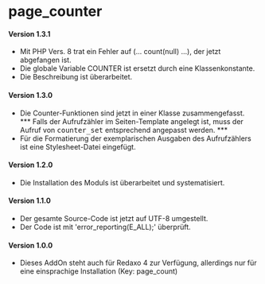 # page_counter
<h4>Version 1.3.1</h4>
<ul>
    <li>Mit PHP Vers. 8 trat ein Fehler auf (... count(null) ...), der jetzt
        abgefangen ist.</li>
    <li>Die globale Variable COUNTER ist ersetzt durch eine Klassenkonstante.</li>
    <li>Die Beschreibung ist überarbeitet.</li>
    </li>
</ul>
<h4>Version 1.3.0</h4>
<ul>
    <li>Die Counter-Funktionen sind jetzt in einer Klasse zusammengefasst.<br/>
        *** Falls der Aufrufzähler im Seiten-Template angelegt ist, muss
        der Aufruf von <tt>counter_set</tt> entsprechend angepasst werden. ***</li>
    <li>Für die Formatierung der exemplarischen Ausgaben des Aufrufzählers
        ist eine Stylesheet-Datei eingefügt.</li>
</ul>
<h4>Version 1.2.0</h4>
<ul>
    <li>Die Installation des Moduls ist überarbeitet und systematisiert.</li>
</ul>
<h4>Version 1.1.0</h4>
<ul>
    <li>Der gesamte Source-Code ist jetzt auf UTF-8 umgestellt.</li>
    <li>Der Code ist mit 'error_reporting(E_ALL);' überprüft.</li>
</ul>
<h4>Version 1.0.0</h4>
<ul>
    <li>Dieses AddOn steht auch für Redaxo 4 zur Verfügung, allerdings nur für
        eine einsprachige Installation (Key: page_count)</li>
</ul>